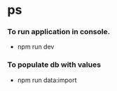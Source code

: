 # ps
### To run application in console.
- npm run dev
### To populate db with values
- npm run data:import